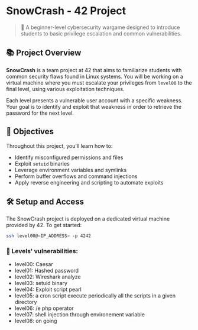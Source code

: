 # SnowCrash - 42 Project

> 🧠 A beginner-level cybersecurity wargame designed to introduce students to basic privilege escalation and common vulnerabilities.

## 📚 Project Overview

**SnowCrash** is a team project at 42 that aims to familiarize students with common security flaws found in Linux systems. You will be working on a virtual machine where you must escalate your privileges from `level00` to the final level, using various exploitation techniques.

Each level presents a vulnerable user account with a specific weakness. Your goal is to identify and exploit that weakness in order to retrieve the password for the next level.

## 🔐 Objectives

Throughout this project, you'll learn how to:

- Identify misconfigured permissions and files
- Exploit `setuid` binaries
- Leverage environment variables and symlinks
- Perform buffer overflows and command injections
- Apply reverse engineering and scripting to automate exploits

## 🛠️ Setup and Access

The SnowCrash project is deployed on a dedicated virtual machine provided by 42. To get started:

```bash
ssh level00@<IP_ADDRESS> -p 4242
```

### 📁 Levels' vulnerabilities:

- level00: Caesar
- level01: Hashed password
- level02: Wireshark analyze
- level03: setuid binary
- level04: Exploit script pearl
- level05: a cron script execute periodically all the scripts in a given directory
- level06: /e php operator
- level07: shell  injection through environement variable
- level08: on going
